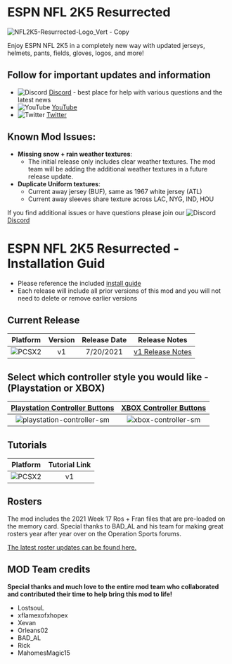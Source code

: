 # ESPN NFL 2K5 Resurrected
![NFL2K5-Resurrected-Logo_Vert - Copy](https://user-images.githubusercontent.com/69597675/125115163-f4c3a980-e0b8-11eb-8fd9-f85579922b0e.png)

Enjoy ESPN NFL 2K5 in a completely new way with updated jerseys, helmets, pants, fields, gloves, logos, and more!
## Follow for important updates and information
* ![Discord](https://user-images.githubusercontent.com/69597675/124640725-d1e88980-de5b-11eb-926d-ec5f55b19a62.png) [Discord](https://discord.gg/sBVXzYb) - best place for help with various questions and the latest news
* ![YouTube](https://user-images.githubusercontent.com/69597675/124641345-9b5f3e80-de5c-11eb-80e3-4dc5fabc4137.png) [YouTube](https://www.youtube.com/lostsoul63b)
* ![Twitter](https://user-images.githubusercontent.com/69597675/124641220-71a61780-de5c-11eb-8bd9-0c8c3ad46949.png) [Twitter](https://twitter.com/blostsou)
## Known Mod Issues:
* **Missing snow + rain weather textures**:
  * The initial release only includes clear weather textures. The mod team will be adding the additional weather textures in a future release update.
* **Duplicate Uniform textures**: 
  * Current away jersey (BUF), same as 1967 white jersey (ATL) 
  * Current away sleeves share texture across LAC, NYG, IND, HOU

If you find additional issues or have questions please join our ![Discord](https://user-images.githubusercontent.com/69597675/124640725-d1e88980-de5b-11eb-926d-ec5f55b19a62.png) [Discord](https://discord.gg/sBVXzYb)
# ESPN NFL 2K5 Resurrected - Installation Guid
* Please reference the included [install guide](https://github.com/lostsoul63b/NFL2K5-Resurrected/blob/main/PCSX2/notes/Getting_started_with_2K5_Resurrected.pdf)
* Each release will include all prior versions of this mod and you will not need to delete or remove earlier versions

## Current Release
| Platform | Version | Release Date  | Release Notes |
| :-------------: | :-------------: | :-------------: | ------------- |
| ![PCSX2](https://user-images.githubusercontent.com/69597675/124647169-9baf0800-de63-11eb-974c-a7a4b2aecc1d.png) | v1  | 7/20/2021  | [v1 Release Notes](https://github.com/lostsoul63b/NFL2K5-Resurrected/blob/main/PCSX2/notes/v1-release-notes.md)  |

## Select which controller style you would like - (Playstation or XBOX)
| [Playstation Controller Buttons](PCSX2/ps3-buttons.md) | [XBOX Controller Buttons](PCSX2/xbox-buttons.md) |
| :-------------: | :-------------: |
| ![playstation-controller-sm](https://user-images.githubusercontent.com/69597675/125663176-2fb58e24-e8ca-4290-b091-3e2320bd9f85.png) | ![xbox-controller-sm](https://user-images.githubusercontent.com/69597675/125664040-e1518bc4-b977-473d-bd62-bdae9bfc8104.png) |

## Tutorials
| Platform | Tutorial Link |
| :-------------: | :-------------: |
| ![PCSX2](https://user-images.githubusercontent.com/69597675/124647169-9baf0800-de63-11eb-974c-a7a4b2aecc1d.png) | v1  |

## Rosters
The mod includes the 2021 Week 17 Ros + Fran files that are pre-loaded on the memory card. Special thanks to BAD_AL and his team for making great rosters year after year over on the Operation Sports forums.

[The latest roster updates can be found here.](https://forums.operationsports.com/forums/espn-nfl-2k5-rosters/)

## MOD Team credits
**Special thanks and much love to the entire mod team who collaborated and contributed their time to help bring this mod to life!**
* LostsouL
* xflamexofxhopex
* Xevan
* Orleans02
* BAD_AL
* Rick
* MahomesMagic15
